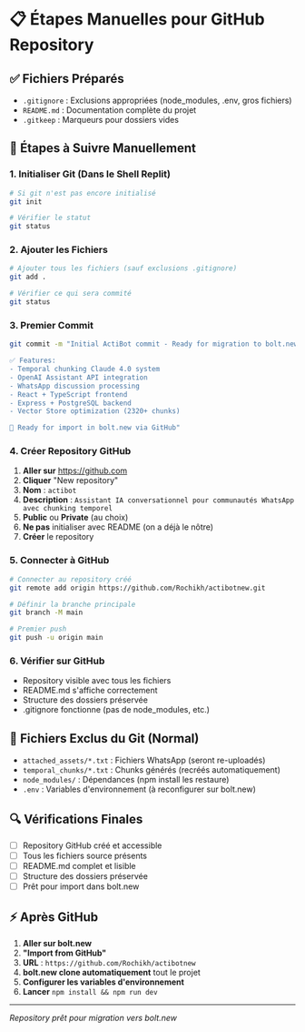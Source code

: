 # 📋 Étapes Manuelles pour GitHub Repository

## ✅ Fichiers Préparés
- `.gitignore` : Exclusions appropriées (node_modules, .env, gros fichiers)
- `README.md` : Documentation complète du projet
- `.gitkeep` : Marqueurs pour dossiers vides

## 🔧 Étapes à Suivre Manuellement

### 1. Initialiser Git (Dans le Shell Replit)
```bash
# Si git n'est pas encore initialisé
git init

# Vérifier le statut
git status
```

### 2. Ajouter les Fichiers
```bash
# Ajouter tous les fichiers (sauf exclusions .gitignore)
git add .

# Vérifier ce qui sera commité
git status
```

### 3. Premier Commit
```bash
git commit -m "Initial ActiBot commit - Ready for migration to bolt.new

✅ Features:
- Temporal chunking Claude 4.0 system
- OpenAI Assistant API integration  
- WhatsApp discussion processing
- React + TypeScript frontend
- Express + PostgreSQL backend
- Vector Store optimization (2320+ chunks)

🔧 Ready for import in bolt.new via GitHub"
```

### 4. Créer Repository GitHub
1. **Aller sur** https://github.com
2. **Cliquer** "New repository"
3. **Nom** : `actibot` 
4. **Description** : `Assistant IA conversationnel pour communautés WhatsApp avec chunking temporel`
5. **Public** ou **Private** (au choix)
6. **Ne pas** initialiser avec README (on a déjà le nôtre)
7. **Créer** le repository

### 5. Connecter à GitHub
```bash
# Connecter au repository créé
git remote add origin https://github.com/Rochikh/actibotnew.git

# Définir la branche principale
git branch -M main

# Premier push
git push -u origin main
```

### 6. Vérifier sur GitHub
- Repository visible avec tous les fichiers
- README.md s'affiche correctement
- Structure des dossiers préservée
- .gitignore fonctionne (pas de node_modules, etc.)

## 📁 Fichiers Exclus du Git (Normal)
- `attached_assets/*.txt` : Fichiers WhatsApp (seront re-uploadés)
- `temporal_chunks/*.txt` : Chunks générés (recréés automatiquement)
- `node_modules/` : Dépendances (npm install les restaure)
- `.env` : Variables d'environnement (à reconfigurer sur bolt.new)

## 🔍 Vérifications Finales
- [ ] Repository GitHub créé et accessible
- [ ] Tous les fichiers source présents
- [ ] README.md complet et lisible
- [ ] Structure des dossiers préservée
- [ ] Prêt pour import dans bolt.new

## ⚡ Après GitHub
1. **Aller sur bolt.new**
2. **"Import from GitHub"**
3. **URL** : `https://github.com/Rochikh/actibotnew`
4. **bolt.new clone automatiquement** tout le projet
5. **Configurer les variables d'environnement**
6. **Lancer** `npm install && npm run dev`

---
*Repository prêt pour migration vers bolt.new*